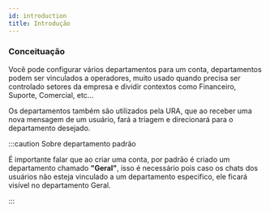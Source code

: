 ```yaml
---
id: introduction
title: Introdução
---
```


### Conceituação

Você pode configurar vários departamentos para um conta, departamentos podem ser vinculados a operadores, muito usado quando precisa ser controlado setores da empresa e dividir contextos como Financeiro, Suporte, Comercial, etc...

Os departamentos também são utilizados pela URA, que ao receber uma nova mensagem de um usuário, fará a triagem e direcionará para o departamento desejado.

:::caution Sobre departamento padrão

É importante falar que ao criar uma conta, por padrão é criado um departamento chamado **"Geral"**, isso é necessário pois caso os chats dos usuários não esteja vinculado a um departamento especifico, ele ficará visível no departamento Geral.

:::
